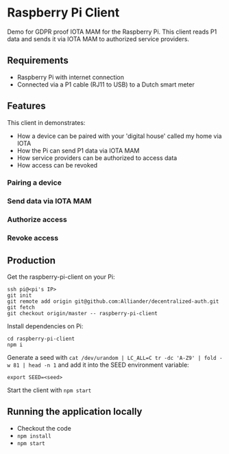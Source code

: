 # Raspberry Pi Client

Demo for GDPR proof IOTA MAM for the Raspberry Pi. This client reads P1 data and sends it via IOTA MAM to authorized service providers.

## Requirements

- Raspberry Pi with internet connection
- Connected via a P1 cable (RJ11 to USB) to a Dutch smart meter

## Features

This client in demonstrates:
- How a device can be paired with your 'digital house' called my home via IOTA
- How the Pi can send P1 data via IOTA MAM
- How service providers can be authorized to access data
- How access can be revoked

### Pairing a device

### Send data via IOTA MAM

### Authorize access

### Revoke access

## Production

Get the raspberry-pi-client on your Pi:

```
ssh pi@<pi's IP>
git init
git remote add origin git@github.com:Alliander/decentralized-auth.git
git fetch
git checkout origin/master -- raspberry-pi-client
```

Install dependencies on Pi:

```
cd raspberry-pi-client
npm i
```

Generate a seed with `cat /dev/urandom | LC_ALL=C tr -dc 'A-Z9' | fold -w 81 | head -n 1` and add it into the SEED environment variable:

```
export SEED=<seed>
```

Start the client with `npm start`

## Running the application locally

- Checkout the code
- `npm install`
- `npm start`
